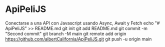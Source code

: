 # ApiPeliJS
Conectarse a una API con Javascript usando Async, Await y Fetch
echo "# ApiPeliJS" >> README.md
git init
git add README.md
git commit -m "Second commit"
git branch -M main
git remote add origin https://github.com/albertCalifornia/ApiPeliJS.git
git push -u origin main

